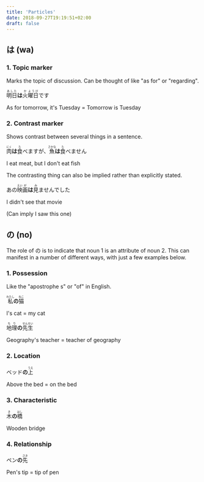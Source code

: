 ```yaml
---
title: 'Particles'
date: 2018-09-27T19:19:51+02:00
draft: false
---
```


## <span lang="ja">は</span> (wa)

### 1. Topic marker

Marks the topic of discussion. Can be thought of like "as for" or "regarding".

<div class="jp-block">
<p lang="ja"><!--
  --><ruby><rb>明日</rb><rt>あした</rt></ruby><!--
  --><strong>は</strong><!--
  --><ruby><rb>火</rb><rt>か</rt><rb>曜日</rb><rt>ようび</rt></ruby><!--
  -->です<!--
--></p>
<p>As for tomorrow, it's Tuesday = Tomorrow is Tuesday</p>
</div>

### 2. Contrast marker

Shows contrast between several things in a sentence.

<div class="jp-block">
<p lang="ja"><!--
  --><ruby><rb>肉</rb><rt>にく</rt></ruby><!--
  --><strong>は</strong><!--
  --><ruby><rb>食</rb><rt>た</rt></ruby>べます<!--
  -->が、<!--
  --><ruby><rb>魚</rb><rt>さかな</rt></ruby><!--
  --><strong>は</strong><!--
  --><ruby><rb>食</rb><rt>た</rt></ruby>べません<!--
--></p>
<p>I eat meat, but I don't eat fish</p>
</div>

The contrasting thing can also be implied rather than explicitly stated.

<div class="jp-block">
<p lang="ja"><!--
  -->あの<!--
  --><ruby><rb>映</rb><rt>えい</rt><rb>画</rb><rt>が</rt></ruby><!--
  --><strong>は</strong><!--
  --><ruby><rb>見</rb><rt>み</rt></ruby>ません<!--
  -->でした<!--
--></p>
<p>I didn't see that movie</p>
<p>(Can imply I saw this one)</p>
</div>

## <span lang="ja">の</span> (no)

The role of の is to indicate that noun 1 is an attribute of noun 2. This can manifest in a number of different ways, with just a few examples below.

### 1. Possession

Like the "apostrophe s" or "of" in English.

<div class="jp-block">
<p lang="ja"><!--
  --><ruby><rb>私</rb><rt>わたし</rt></ruby><!--
  --><strong>の</strong><!--
  --><ruby><rb>猫</rb><rt>ねこ</rt></ruby><!--
--></p>
<p>I's cat = my cat</p>
</div>

<div class="jp-block">
<p lang="ja"><!--
  --><ruby><rb>地理</rb><rt>ちり</rt></ruby><!--
  --><strong>の</strong><!--
  --><ruby><rb>先</rb><rt>せん</rt><rb>生</rb><rt>せい</rt></ruby><!--
--></p>
<p>Geography's teacher = teacher of geography</p>
</div>

### 2. Location

<div class="jp-block">
<p lang="ja"><!--
  -->ベッド<!--
  --><strong>の</strong><!--
  --><ruby><rb>上</rb><rt>うえ</rt></ruby><!--
--></p>
<p>Above the bed = on the bed</p>
</div>

### 3. Characteristic

<div class="jp-block">
<p lang="ja"><!--
  --><ruby><rb>木</rb><rt>き</rt></ruby><!--
  --><strong>の</strong><!--
  --><ruby><rb>橋</rb><rt>はし</rt></ruby><!--
--></p>
<p>Wooden bridge</p>
</div>

### 4. Relationship

<div class="jp-block">
<p lang="ja"><!--
  -->ペン<!--
  --><strong>の</strong><!--
  --><ruby><rb>先</rb><rt>さき</rt></ruby><!--
--></p>
<p>Pen's tip = tip of pen</p>
</div>
